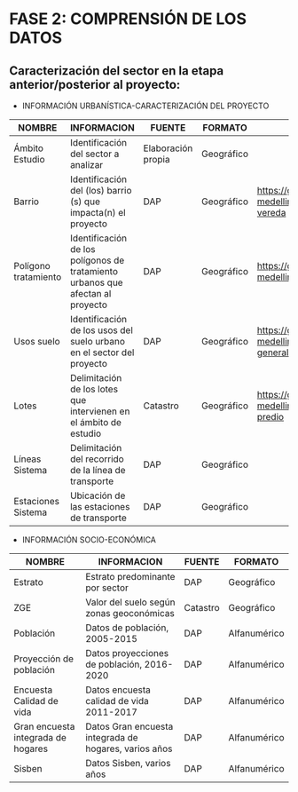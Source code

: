 
# FASE 2: COMPRENSIÓN DE LOS DATOS
## Caracterización del sector en la etapa anterior/posterior al proyecto:

* INFORMACIÓN URBANÍSTICA-CARACTERIZACIÓN DEL PROYECTO

|NOMBRE |INFORMACION|FUENTE|FORMATO|UBICACIÓN|
|-----|-----|-----|-----|-----|
|Ámbito Estudio|Identificación del sector a analizar|Elaboración propia|Geográfico|
|Barrio|Identificación del (los) barrio (s) que impacta(n) el proyecto|DAP|Geográfico|https://geomedellin-m-medellin.opendata.arcgis.com/datasets/barrio-vereda|
|Polígono tratamiento|Identificación de los polígonos de tratamiento urbanos que afectan al proyecto|DAP|Geográfico|https://geomedellin-m-medellin.opendata.arcgis.com/datasets/tratamientos|
|Usos suelo|Identificación de los usos del suelo urbano en el sector del proyecto|DAP|Geográfico|https://geomedellin-m-medellin.opendata.arcgis.com/datasets/usos-generales-suelo-urbano|
|Lotes|Delimitación de los lotes que intervienen en el ámbito de estudio|Catastro|Geográfico|https://geomedellin-m-medellin.opendata.arcgis.com/datasets/lote-del-predio|
|Líneas Sistema|Delimitación del recorrido de la línea de transporte|DAP|Geográfico|
|Estaciones Sistema|Ubicación de las estaciones de transporte|DAP|Geográfico|

* INFORMACIÓN SOCIO-ECONÓMICA

|NOMBRE |INFORMACION|FUENTE|FORMATO|
|-----|-----|-----|-----|
|Estrato|Estrato predominante por sector|DAP|Geográfico|
|ZGE|Valor del suelo según zonas geoconómicas|Catastro|Geográfico|
|Población |Datos de población, 2005-2015|DAP|Alfanumérico|
|Proyección de población |Datos proyecciones de población, 2016-2020|DAP|Alfanumérico|
|Encuesta Calidad de vida|Datos encuesta calidad de vida 2011-2017|DAP|Alfanumérico|
|Gran encuesta integrada de hogares|Datos Gran encuesta integrada de hogares, varios años|DAP|Alfanumérico|
|Sisben|Datos Sisben, varios años|DAP|Alfanumérico|
